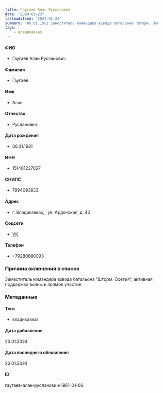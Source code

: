 ```yaml
---
title: Гаугаев Алан Русланович
date: "2024-01-23"
lastmodified: "2024-01-23"
summary: '06.01.1981 Заместитель командира взвода батальона "Шторм. Осетия", активная поддержка войны и прямое участие'
tags: 
    - владикавказ
---
```

<!--# pp2-->
<!--## Фигурант-->
<!--### Личные данные-->
#### ФИО
- Гаугаев Алан Русланович
#### Фамилия
- Гаугаев
#### Имя
- Алан
#### Отчество
- Русланович
#### Дата рождения
- 06.01.1981
#### ИНН
- 151401237067
#### СНИЛС
- 7994093933
#### Адрес
- г. Владикавказ, , ул. Ардонская, д. 40
#### Соцсети
- [VK](https://vk.com/id143898325)
#### Телефон
- +79280680093
### Причина включения в список
Заместитель командира взвода батальона "Шторм. Осетия", активная поддержка войны и прямое участие
### Метаданные
#### Теги
- владикавказ
#### Дата добавления
23.01.2024
#### Дата последнего обновления
23.01.2024
#### ID
гаугаев-алан-русланович-1981-01-06
<!--## END;-->
